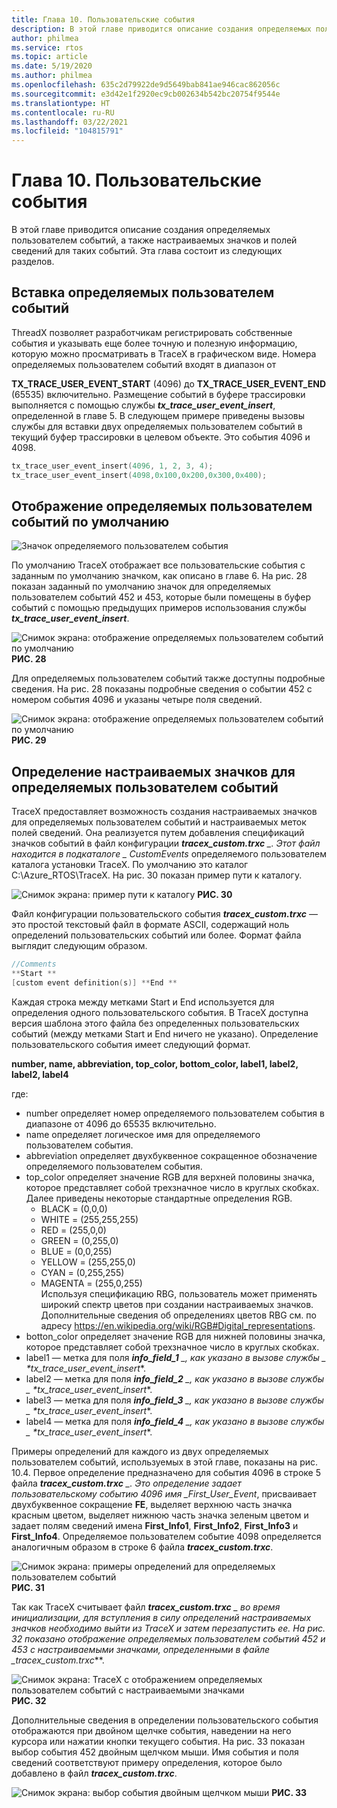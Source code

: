 ```yaml
---
title: Глава 10. Пользовательские события
description: В этой главе приводится описание создания определяемых пользователем событий, а также настраиваемых значков и полей сведений для таких событий.
author: philmea
ms.service: rtos
ms.topic: article
ms.date: 5/19/2020
ms.author: philmea
ms.openlocfilehash: 635c2d79922de9d5649bab841ae946cac862056c
ms.sourcegitcommit: e3d42e1f2920ec9cb002634b542bc20754f9544e
ms.translationtype: HT
ms.contentlocale: ru-RU
ms.lasthandoff: 03/22/2021
ms.locfileid: "104815791"
---
```

# <a name="chapter-10---customer-user-events"></a>Глава 10. Пользовательские события

В этой главе приводится описание создания определяемых пользователем событий, а также настраиваемых значков и полей сведений для таких событий. Эта глава состоит из следующих разделов. 

## <a name="inserting-user-defined-events"></a>Вставка определяемых пользователем событий

ThreadX позволяет разработчикам регистрировать собственные события и указывать еще более точную и полезную информацию, которую можно просматривать в TraceX в графическом виде. Номера определяемых пользователем событий входят в диапазон от

**TX_TRACE_USER_EVENT_START** (4096) до **TX_TRACE_USER_EVENT_END** (65535) включительно. Размещение событий в буфере трассировки выполняется с помощью службы ***tx_trace_user_event_insert***, определенной в главе 5. В следующем примере приведены вызовы службы для вставки двух определяемых пользователем событий в текущий буфер трассировки в целевом объекте. Это события 4096 и 4098.

```c
tx_trace_user_event_insert(4096, 1, 2, 3, 4);
tx_trace_user_event_insert(4098,0x100,0x200,0x300,0x400);
```

## <a name="default-display-of-user-defined-events"></a>Отображение определяемых пользователем событий по умолчанию

![Значок определяемого пользователем события](./media/user-guide/tx-events/image0.png)

По умолчанию TraceX отображает все пользовательские события с заданным по умолчанию значком, как описано в главе 6. На рис. 28 показан заданный по умолчанию значок для определяемых пользователем событий 452 и 453, которые были помещены в буфер событий с помощью предыдущих примеров использования службы ***tx_trace_user_event_insert***.

![Снимок экрана: отображение определяемых пользователем событий по умолчанию](./media/user-guide/10.1.png)
**РИС. 28**

Для определяемых пользователем событий также доступны подробные сведения. На рис. 28 показаны подробные сведения о событии 452 с номером события 4096 и указаны четыре поля сведений.

![Снимок экрана: отображение определяемых пользователем событий по умолчанию](./media/user-guide/10.2.png)
**РИС. 29**

## <a name="defining-custom-user-defined-event-icons"></a>Определение настраиваемых значков для определяемых пользователем событий

TraceX предоставляет возможность создания настраиваемых значков для определяемых пользователем событий и настраиваемых меток полей сведений. Она реализуется путем добавления спецификаций значков событий в файл конфигурации ***tracex_custom.trxc** _. Этот файл находится в подкаталоге _ *_CustomEvents_** определяемого пользователем каталога установки TraceX. По умолчанию это каталог C:\Azure_RTOS\TraceX. На рис. 30 показан пример пути к каталогу.

![Снимок экрана: пример пути к каталогу](./media/user-guide/custom_events_folder.png)
**РИС. 30**

Файл конфигурации пользовательского события ***tracex_custom.trxc*** — это простой текстовый файл в формате ASCII, содержащий ноль определений пользовательских событий или более. Формат файла выглядит следующим образом.

```c
//Comments
**Start **
[custom event definition(s)] **End **
```

Каждая строка между метками Start и End используется для определения одного пользовательского события. В TraceX доступна версия шаблона этого файла без определенных пользовательских событий (между метками Start и End ничего не указано). Определение пользовательского события имеет следующий формат.

**number, name, abbreviation, top_color, bottom_color, label1, label2, label2, label4**

где:

- number определяет номер определяемого пользователем события в диапазоне от 4096 до 65535 включительно.</th>
- name определяет логическое имя для определяемого пользователем события.</td>
- abbreviation определяет двухбуквенное сокращенное обозначение определяемого пользователем события.</td>
- top_color определяет значение RGB для верхней половины значка, которое представляет собой трехзначное число в круглых скобках. Далее приведены некоторые стандартные определения RGB.
  - BLACK = (0,0,0)       
  - WHITE = (255,255,255)
  - RED = (255,0,0)     
  - GREEN = (0,255,0)     
  - BLUE = (0,0,255)     
  - YELLOW = (255,255,0)   
  - CYAN = (0,255,255)   
  - MAGENTA = (255,0,255)   
  Используя спецификацию RBG, пользователь может применять широкий спектр цветов при создании настраиваемых значков. Дополнительные сведения об определениях цветов RBG см. по адресу https://en.wikipedia.org/wiki/RGB#Digital_representations.
- botton_color определяет значение RGB для нижней половины значка, которое представляет собой трехзначное число в круглых скобках.
- label1 — метка для поля ***info_field_1** _, как указано в вызове службы _ *_tx_trace_user_event_insert_**.
- label2 — метка для поля ***info_field_2** _, как указано в вызове службы _ *_tx_trace_user_event_insert_**.
- label3 — метка для поля ***info_field_3** _, как указано в вызове службы _ *_tx_trace_user_event_insert_**.
- label4 — метка для поля ***info_field_4** _, как указано в вызове службы _ *_tx_trace_user_event_insert_**.

Примеры определений для каждого из двух определяемых пользователем событий, используемых в этой главе, показаны на рис. 10.4. Первое определение предназначено для события 4096 в строке 5 файла ***tracex_custom.trxc** _. Это определение задает пользовательскому событию 4096 имя _*First_User_Event**, присваивает двухбуквенное сокращение **FE**, выделяет верхнюю часть значка красным цветом, выделяет нижнюю часть значка зеленым цветом и задает полям сведений имена **First_Info1**, **First_Info2**, **First_Info3** и **First_Info4**. Определяемое пользователем событие 4098 определяется аналогичным образом в строке 6 файла **_tracex_custom.trxc_**.

![Снимок экрана: примеры определений для определяемых пользователем событий](./media/user-guide/10.4.png)
**РИС. 31**

Так как TraceX считывает файл ***tracex_custom.trxc** _ во время инициализации, для вступления в силу определений настраиваемых значков необходимо выйти из TraceX и затем перезапустить ее. На рис. 32 показано отображение определяемых пользователем событий 452 и 453 с настраиваемыми значками, определенными в файле _*_tracex_custom.trxc_**.

![Снимок экрана: TraceX с отображением определяемых пользователем событий с настраиваемыми значками](./media/user-guide/10.5.png)
**РИС. 32**

Дополнительные сведения в определении пользовательского события отображаются при двойном щелчке события, наведении на него курсора или нажатии кнопки текущего события. На рис. 33 показан выбор события 452 двойным щелчком мыши. Имя события и поля сведений соответствуют примеру определения, которое было добавлено в файл ***tracex_custom.trxc***.

![Снимок экрана: выбор события двойным щелчком мыши](./media/user-guide/10.6.png)
**РИС. 33**
